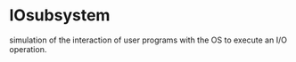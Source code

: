 # IOsubsystem
simulation of the interaction of user programs with the OS to execute an I/O operation.
